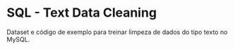# SQL - Text Data Cleaning
Dataset e código de exemplo para treinar limpeza de dados do tipo texto no MySQL.
